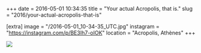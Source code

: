 +++
date = 2016-05-01 10:34:35
title = "Your actual Acropolis, that is."
slug = "2016/your-actual-acropolis-that-is"

[extra]
image = "/2016-05-01_10-34-35_UTC.jpg"
instagram = "https://instagram.com/p/BE3Ih7-oIOK"
location = "Acropolis, Athènes"
+++

<img src="/2016-05-01_10-34-35_UTC.jpg" />

